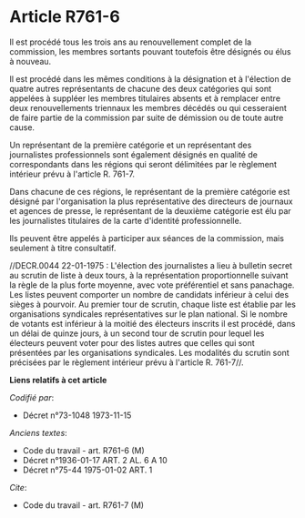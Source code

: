 # Article R761-6

Il est procédé tous les trois ans au renouvellement complet de la commission, les membres sortants pouvant toutefois être
désignés ou élus à nouveau.

Il est procédé dans les mêmes conditions à la désignation et à l'élection de quatre autres représentants de chacune des deux
catégories qui sont appelées à suppléer les membres titulaires absents et à remplacer entre deux renouvellements triennaux
les membres décédés ou qui cesseraient de faire partie de la commission par suite de démission ou de toute autre cause.

Un représentant de la première catégorie et un représentant des journalistes professionnels sont également désignés en
qualité de correspondants dans les régions qui seront délimitées par le règlement intérieur prévu à l'article R. 761-7.

Dans chacune de ces régions, le représentant de la première catégorie est désigné par l'organisation la plus représentative
des directeurs de journaux et agences de presse, le représentant de la deuxième catégorie est élu par les journalistes
titulaires de la carte d'identité professionnelle.

Ils peuvent être appelés à participer aux séances de la commission, mais seulement à titre consultatif.

//DECR.0044 22-01-1975 : L'élection des journalistes a lieu à bulletin secret au scrutin de liste à deux tours, à la
représentation proportionnelle suivant la règle de la plus forte moyenne, avec vote préférentiel et sans panachage. Les
listes peuvent comporter un nombre de candidats inférieur à celui des sièges à pourvoir. Au premier tour de scrutin, chaque
liste est établie par les organisations syndicales représentatives sur le plan national. Si le nombre de votants est
inférieur à la moitié des électeurs inscrits il est procédé, dans un délai de quinze jours, à un second tour de scrutin pour
lequel les électeurs peuvent voter pour des listes autres que celles qui sont présentées par les organisations syndicales.
Les modalités du scrutin sont précisées par le règlement intérieur prévu à l'article R. 761-7//.

**Liens relatifs à cet article**

_Codifié par_:

  - Décret n°73-1048 1973-11-15

_Anciens textes_:

  - Code du travail - art. R761-6 (M)
  - Décret n°1936-01-17 ART. 2 AL. 6 A 10
  - Décret n°75-44 1975-01-02 ART. 1

_Cite_:

  - Code du travail - art. R761-7 (M)
